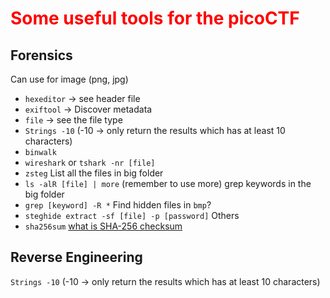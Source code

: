 # <span style="color:#ff0000">Some useful tools for the picoCTF</span>

## Forensics

Can use for image (png, jpg)

- `hexeditor` -> see header file
- `exiftool` -> Discover metadata
- `file` -> see the file type
- `Strings -10` (-10 -> only return the results which has at least 10 characters)
- `binwalk`
- `wireshark` or `tshark -nr [file]`
- `zsteg`
  List all the files in big folder
- `ls -alR [file] | more` (remember to use more)
  grep keywords in the big folder
- `grep [keyword] -R *`
  Find hidden files in `bmp`?
- `steghide extract -sf [file] -p [password]`
  Others
- `sha256sum` [what is SHA-256 checksum](./Others/what%20is%20SHA-256%20checksum.md)

## Reverse Engineering

`Strings -10` (-10 -> only return the results which has at least 10 characters)
